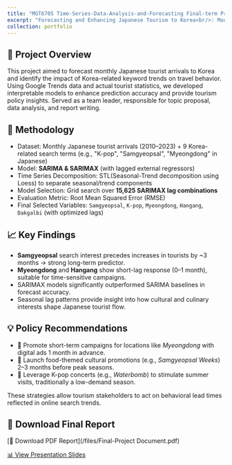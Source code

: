 ```yaml
---
title: "MGT6705 Time-Series-Data-Analysis-and-Forecasting Final-term Project"
excerpt: "Forecasting and Enhancing Japanese Tourism to Korea<br/>: Modeling Japanese tourist arrivals using SARIMA/SARIMAX with search trend-based external regressors.<br/>"
collection: portfolio
---
```


## 📝 Project Overview

This project aimed to forecast monthly Japanese tourist arrivals to Korea and identify the impact of Korea-related keyword trends on travel behavior. Using Google Trends data and actual tourist statistics, we developed interpretable models to enhance prediction accuracy and provide tourism policy insights. Served as a team leader, responsible for topic proposal, data analysis, and report writing.

## 🔬 Methodology

- Dataset: Monthly Japanese tourist arrivals (2010–2023) + 9 Korea-related search terms (e.g., "K-pop", "Samgyeopsal", "Myeongdong" in Japanese)
- Model: **SARIMA & SARIMAX** (with lagged external regressors)
- Time Series Decomposition: STL(Seasonal-Trend decomposition using Loess) to separate seasonal/trend components
- Model Selection: Grid search over **15,625 SARIMAX lag combinations**
- Evaluation Metric: Root Mean Squared Error (RMSE)
- Final Selected Variables: `Samgyeopsal`, `K-pop`, `Myeongdong`, `Hangang`, `Dakgalbi` (with optimized lags)

## 📈 Key Findings

- **Samgyeopsal** search interest precedes increases in tourists by ~3 months → strong long-term predictor.
- **Myeongdong** and **Hangang** show short-lag response (0–1 month), suitable for time-sensitive campaigns.
- SARIMAX models significantly outperformed SARIMA baselines in forecast accuracy.
- Seasonal lag patterns provide insight into how cultural and culinary interests shape Japanese tourist flow.

## 💡 Policy Recommendations

- 📍 Promote short-term campaigns for locations like *Myeongdong* with digital ads 1 month in advance.
- 🍲 Launch food-themed cultural promotions (e.g., *Samgyeopsal Weeks*) 2–3 months before peak seasons.
- 🎤 Leverage K-pop concerts (e.g., *Waterbomb*) to stimulate summer visits, traditionally a low-demand season.

These strategies allow tourism stakeholders to act on behavioral lead times reflected in online search trends.

## 📎 Download Final Report

[📄 Download PDF Report](/files/Final-Project Document.pdf)

[📊 View Presentation Slides](/files/presentation.pdf)
